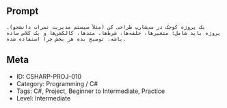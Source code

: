 ## Prompt

```
یک پروژه کوچک در سی‌شارپ طراحی کن (مثلاً سیستم مدیریت نمرات دانشجو). پروژه باید شامل: متغیرها، حلقه‌ها، شرط‌ها، متدها، کالکشن‌ها و یک کلاس ساده باشه. توضیح بده هر بخش چرا استفاده شده.
```

## Meta

- ID: CSHARP-PROJ-010  
- Category: Programming / C#  
- Tags: C#, Project, Beginner to Intermediate, Practice  
- Level: Intermediate
